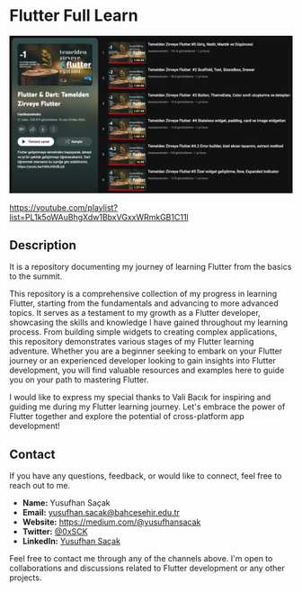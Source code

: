 # Flutter Full Learn

![Project Banner](assets/png/TemeldenZirveyeFlutter.png)

https://youtube.com/playlist?list=PL1k5oWAuBhgXdw1BbxVGxxWRmkGB1C11l

## Description

It is a repository documenting my journey of learning Flutter from the basics to the summit.

This repository is a comprehensive collection of my progress in learning Flutter, starting from the fundamentals and advancing to more advanced topics. It serves as a testament to my growth as a Flutter developer, showcasing the skills and knowledge I have gained throughout my learning process. From building simple widgets to creating complex applications, this repository demonstrates various stages of my Flutter learning adventure. Whether you are a beginner seeking to embark on your Flutter journey or an experienced developer looking to gain insights into Flutter development, you will find valuable resources and examples here to guide you on your path to mastering Flutter. 

I would like to express my special thanks to Vali Bacık for inspiring and guiding me during my Flutter learning journey. Let's embrace the power of Flutter together and explore the potential of cross-platform app development!

## Contact

If you have any questions, feedback, or would like to connect, feel free to reach out to me.

- **Name:** Yusufhan Saçak
- **Email:** yusufhan.sacak@bahcesehir.edu.tr
- **Website:** https://medium.com/@yusufhansacak
- **Twitter:** [@0xSCK](https://twitter.com/0xSCK)
- **LinkedIn:** [Yusufhan Saçak](https://www.linkedin.com/in/yusufhansacak/)

Feel free to contact me through any of the channels above. I'm open to collaborations and discussions related to Flutter development or any other projects.
